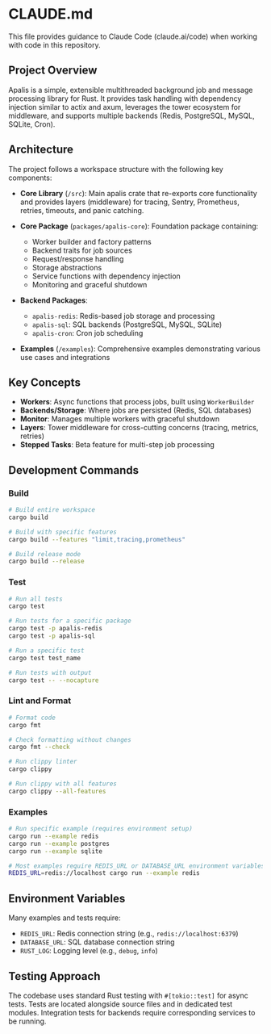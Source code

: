 # CLAUDE.md

This file provides guidance to Claude Code (claude.ai/code) when working with code in this repository.

## Project Overview

Apalis is a simple, extensible multithreaded background job and message processing library for Rust. It provides task handling with dependency injection similar to actix and axum, leverages the tower ecosystem for middleware, and supports multiple backends (Redis, PostgreSQL, MySQL, SQLite, Cron).

## Architecture

The project follows a workspace structure with the following key components:

- **Core Library** (`/src`): Main apalis crate that re-exports core functionality and provides layers (middleware) for tracing, Sentry, Prometheus, retries, timeouts, and panic catching.

- **Core Package** (`packages/apalis-core`): Foundation package containing:
  - Worker builder and factory patterns
  - Backend traits for job sources
  - Request/response handling
  - Storage abstractions
  - Service functions with dependency injection
  - Monitoring and graceful shutdown

- **Backend Packages**:
  - `apalis-redis`: Redis-based job storage and processing
  - `apalis-sql`: SQL backends (PostgreSQL, MySQL, SQLite)
  - `apalis-cron`: Cron job scheduling

- **Examples** (`/examples`): Comprehensive examples demonstrating various use cases and integrations

## Key Concepts

- **Workers**: Async functions that process jobs, built using `WorkerBuilder`
- **Backends/Storage**: Where jobs are persisted (Redis, SQL databases)
- **Monitor**: Manages multiple workers with graceful shutdown
- **Layers**: Tower middleware for cross-cutting concerns (tracing, metrics, retries)
- **Stepped Tasks**: Beta feature for multi-step job processing

## Development Commands

### Build
```bash
# Build entire workspace
cargo build

# Build with specific features
cargo build --features "limit,tracing,prometheus"

# Build release mode
cargo build --release
```

### Test
```bash
# Run all tests
cargo test

# Run tests for a specific package
cargo test -p apalis-redis
cargo test -p apalis-sql

# Run a specific test
cargo test test_name

# Run tests with output
cargo test -- --nocapture
```

### Lint and Format
```bash
# Format code
cargo fmt

# Check formatting without changes
cargo fmt --check

# Run clippy linter
cargo clippy

# Run clippy with all features
cargo clippy --all-features
```

### Examples
```bash
# Run specific example (requires environment setup)
cargo run --example redis
cargo run --example postgres
cargo run --example sqlite

# Most examples require REDIS_URL or DATABASE_URL environment variables
REDIS_URL=redis://localhost cargo run --example redis
```

## Environment Variables

Many examples and tests require:
- `REDIS_URL`: Redis connection string (e.g., `redis://localhost:6379`)
- `DATABASE_URL`: SQL database connection string
- `RUST_LOG`: Logging level (e.g., `debug`, `info`)

## Testing Approach

The codebase uses standard Rust testing with `#[tokio::test]` for async tests. Tests are located alongside source files and in dedicated test modules. Integration tests for backends require corresponding services to be running.